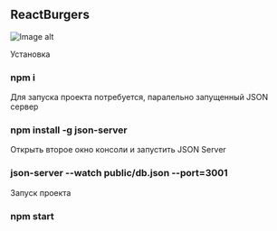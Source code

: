 ## ReactBurgers

![Image alt](https://github.com/vit-vokhminov/react-burgers/public/2021-11-08_22-21-05.jpg)

Установка

### npm i

Для запуска проекта потребуется, паралельно запущенный JSON сервер

### npm install -g json-server

Открыть второе окно консоли и запустить JSON Server

### json-server --watch public/db.json --port=3001

Запуск проекта

### npm start
